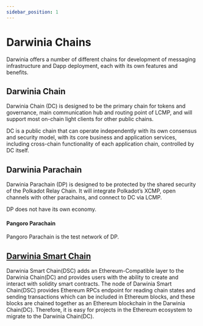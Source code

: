```yaml
---
sidebar_position: 1
---
```


# Darwinia Chains

Darwinia offers a number of different chains for development of messaging infrastructure and Dapp deployment, each with its own features and benefits.

## Darwinia Chain

Darwinia Chain (DC) is designed to be the primary chain for tokens and governance, main communication hub and routing point of LCMP, and will support most on-chain light clients for other public chains.

DC is a public chain that can operate independently with its own consensus and security model, with its core business and application services, including cross-chain functionality of each application chain, controlled by 
DC itself.

## Darwinia Parachain
Darwinia Parachain (DP) is designed to be protected by the shared security of the Polkadot Relay Chain. It will integrate Polkadot’s XCMP, open channels with other parachains, and connect to DC via LCMP.

DP does not have its own economy.
#### Pangoro Parachain

Pangoro Parachain is the test network of DP.

## [Darwinia Smart Chain](darwinia-smart-chain.md)

Darwinia Smart Chain(DSC) adds an Ethereum-Compatible layer to the Darwinia Chain(DC) and provides users with the ability to create and interact with solidity smart contracts. The node of Darwinia Smart Chain(DSC) provides Ethereum RPCs endpoint for reading chain states and sending transactions which can be included in Ethereum blocks, and these blocks are chained together as an Ethereum blockchain in the Darwinia Chain(DC). Therefore, it is easy for projects in the Ethereum ecosystem to migrate to the Darwinia Chain(DC).